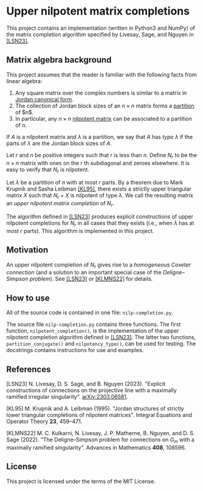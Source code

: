 # Upper nilpotent matrix completions

This project contains an implementation (written in Python3 and NumPy) of the matrix completion algorithm specified by Livesay, Sage, and Nguyen in [[LSN23]](#1).

## Matrix algebra background

This project assumes that the reader is familiar with the following facts from linear algebra:
1. Any square matrix over the complex numbers is similar to a matrix in [Jordan canonical form](https://en.wikipedia.org/wiki/Jordan_normal_form).
2. The collection of Jordan block sizes of an $n\times n$ matrix forms a [partition](https://en.wikipedia.org/wiki/Partition_(number_theory)) of $n$.
3. In particular, any $n\times n$ [nilpotent matrix](https://en.wikipedia.org/wiki/Nilpotent_matrix) can be associated to a partition of $n$.

If $A$ is a nilpotent matrix and $\lambda$ is a partition, we say that $A$ has _type_ $\lambda$ if the parts of $\lambda$ are the Jordan block sizes of $A$.

Let $r$ and $n$ be positive integers such that $r$ is less than $n$. Define $N_r$ to be the $n\times n$ matrix with ones on the $r$ th subdiagonal and zeroes elsewhere. It is easy to verify that $N_r$ is nilpotent.

Let $\lambda$ be a partition of $n$ with at most $r$ parts. By a theorem due to Mark Krupnik and Sasha Leibman [[KL95]](#2), there exists a strictly upper triangular matrix $X$ such that $N_r+X$ is nilpotent of type $\lambda$. We call the resulting matrix an _upper nilpotent matrix completion_ of $N_r$.

The algorithm defined in [[LSN23]](#1) produces explicit constructions of upper nilpotent completions for $N_r$ in all cases that they exists (i.e., when $\lambda$ has at most $r$ parts). This algorithm is implemented in this project.

## Motivation

An upper nilpotent completion of $N_r$ gives rise to a _homogeneous Coxeter connection_ (and a solution to an important special case of the _Deligne–Simpson problem_). See [[LSN23]](#1) or [[KLMNS22]](#3) for details.

## How to use

All of the source code is contained in one file: `nilp-completion.py`.

The source file `nilp-completion.py` contains three functions. The first function, `nilpotent_completion()`, is the implementation of the upper nilpotent completion algorithm defined in [[LSN23]](#1). The latter two functions, `partition_conjugate()` and `nilpotency_type()`, can be used for testing. The docstrings contains instructions for use and examples.

## References

<a id="1">[LSN23]</a>
N. Livesay, D. S. Sage, and B. Nguyen (2023). "Explicit constructions of connections on the projective line with a maximally ramified irregular singularity". <a href="https://arxiv.org/abs/2303.06581">arXiv:2303.06581</a>.

<a id="2">[KL95]</a>
M. Krupnik and A. Leibman (1995). "Jordan structures of strictly lower triangular completions of nilpotent matrices". Integral Equations and Operator Theory **23**, 459–471.

<a id="3">[KLMNS22]</a>
M. C. Kulkarni, N. Livesay, J. P. Matherne, B. Nguyen, and D. S. Sage (2022). "The Deligne–Simpson problem for connections on $G_m$ with a maximally ramified singularity". Advances in Mathematics **408**, 108596.

## License

This project is licensed under the terms of the MIT License.
